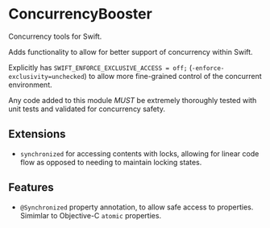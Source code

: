 # ConcurrencyBooster

Concurrency tools for Swift.

Adds functionality to allow for better support of concurrency within Swift.

Explicitly has `SWIFT_ENFORCE_EXCLUSIVE_ACCESS = off;` (`-enforce-exclusivity=unchecked`) to allow more fine-grained control of the concurrent environment.

Any code added to this module _MUST_ be extremely thoroughly tested with unit tests and validated for concurrency safety.

## Extensions
- `synchronized` for accessing contents with locks, allowing for linear code flow as opposed to needing to maintain locking states.

## Features
- `@Synchronized` property annotation, to allow safe access to properties. Simimlar to Objective-C `atomic` properties.
